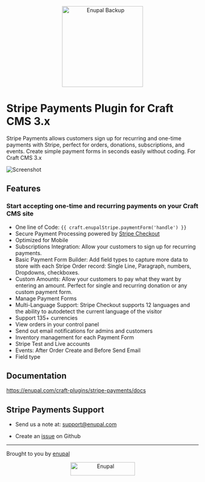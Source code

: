 <p align="center">
	<a href="https://enupal.com/en/craft-plugins/stripe-payments" target="_blank">
	<img width="212" height="212" src="https://enupal.com/assets/docs/stripe-payments-icon.svg" alt="Enupal Backup"></a>
</p>

# Stripe Payments Plugin for Craft CMS 3.x

Stripe Payments allows customers sign up for recurring and one-time payments with Stripe, perfect for orders, donations, subscriptions, and events. Create simple payment forms in seconds easily without coding. For Craft CMS 3.x

![Screenshot](https://enupal.com/assets/docs/stripe-payments-cover-white.png)

## Features

### Start accepting one-time and recurring payments on your Craft CMS site 

 * One line of Code: `{{ craft.enupalStripe.paymentForm('handle') }} `
 * Secure Payment Processing powered by [Stripe Checkout](https://stripe.com/checkout)
 * Optimized for Mobile
 * Subscriptions Integration: Allow your customers to sign up for recurring payments.
 * Basic Payment Form Builder: Add field types to capture more data to store with each Stripe Order record: Single Line, Paragraph, numbers, Dropdowns, checkboxes.
 * Custom Amounts: Allow your customers to pay what they want by entering an amount. Perfect for single and recurring donation or any custom payment form.
 * Manage Payment Forms
 * Multi-Language Support: Stripe Checkout supports 12 languages and the ability to autodetect the current language of the visitor
 * Support 135+ currencies 
 * View orders in your control panel
 * Send out email notifications for admins and customers
 * Inventory management for each Payment Form
 * Stripe Test and Live accounts
 * Events: After Order Create and Before Send Email
 * Field type

## Documentation

https://enupal.com/craft-plugins/stripe-payments/docs

## Stripe Payments Support

* Send us a note at: support@enupal.com

* Create an [issue](https://github.com/enupal/stripe/issues) on Github

------------------------------------------------------------

Brought to you by [enupal](https://enupal.com/en)

<p align="center">
  <a href="https://enupal.com/en" target="_blank">
  <img width="169" height="35" src="https://enupal.com/assets/docs/enupal-logo.png" alt="Enupal"></a>
</p>




